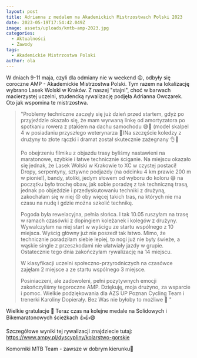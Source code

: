 ```yaml
---
layout: post
title: Adrianna z medalem na Akademickich Mistrzostwach Polski 2023
date: 2023-05-19T17:54:42.049Z
image: assets/uploads/kmtb-amp-2023.jpg
categories:
  - Aktualności
  - Zawody
tags:
  - Akademickie Mistrzostwa Polski
author: ola
---
```

W dniach 9-11 maja, czyli dla odmiany nie w weekend 😉, odbyły się coroczne AMP - Akademickie Mistrzostwa Polski. Tym razem na lokalizację wybrano Lasek Wolski w Kraków. Z naszej "stajni", choć w barwach macierzystej uczelni, studencką rywalizację podjęła Adrianna Owczarek. Oto jak wspomina te mistrzostwa.

<!--more-->

> "Problemy techniczne zaczęły się już dzień przed startem, gdyż po przyjeździe okazało się, że mam wyrwaną linkę od amortyzatora po spotkaniu rowera z ptakiem na dachu samochodu 😅🙈 (model skalpel 4 w posiadaniu przyszłego weterynarza 🤣)Na szczęście koledzy z drużyny to złote rączki i dramat został skutecznie zażegnany 👌🙏 
>
> Po obejrzeniu filmiku z objazdu trasy byliśmy nastawieni na maratonowe, szybkie i łatwe technicznie ściganie. Na miejscu okazało się jednak, że Lasek Wolski w Krakowie to XC w czystej postaci! Dropy, serpentyny, sztywne podjazdy (na odcinku 4 km prawie 200 m w pionie!), bandy, stoliki, jedym słowem od wyboru do koloru 😅 na początku było trochę obaw, jak sobie poradzę z tak techniczną trasą, jednak po objeździe i przedyskutowaniu techniki z drużyną, zakochałam się w niej 😍 oby więcej takich tras, na których nie ma czasu na nudę i gdzie można szkolić technikę. 
>
> Pogoda była rewelacyjna, pełnia słońca. I tak 10.05 ruszyłam na trasę w ramach czasówki z dopingiem koleżanek i kolegów z drużyny. Wywalczyłam na niej start w wyścigu ze startu wspólnego z 10 miejsca. Wyścig główny już nie poszedł tak łatwo. Mimo, że technicznie poradziłam siebie lepiej, to nogi już nie były świeże, a wąskie single z przeszkodami nie ułatwiały jazdy w grupie. Ostatecznie tego dnia zakończyłam rywalizację na 14 miejscu.
>
> W klasyfikacji uczelni społeczno-przyrodniczych na czasówce zajęłam 2 miejsce a ze startu wspólnego 3 miejsce.
>
> Posiniaczeni, ale zadowoleni, pełni pozytywnych emocji zakończyliśmy tegoroczne AMP. Dziękuję, moja drużyno, za wsparcie i pomoc. Wielkie podziękowania dla AZS UP Poznan Cycling Team i trenerki Karoliny Dopierały. Bez Was nie byłoby to możliwe 👊 "

Wielkie gratulacje 🤝 Teraz czas na kolejne medale na Solidowych i Bikemaratonowych ścieżkach  👍👍😄

Szczegółowe wyniki tej rywalizacji znajdziecie tutaj: <https://www.ampy.pl/dyscypliny/kolarstwo-gorskie>

Komorniki MTB Team - zawsze w dobrym kierunku🙂